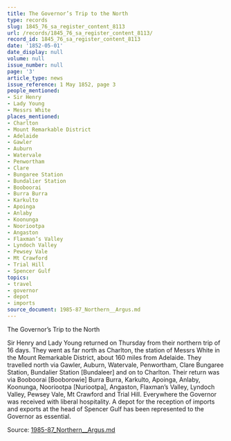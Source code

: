 ```yaml
---
title: The Governor’s Trip to the North
type: records
slug: 1845_76_sa_register_content_8113
url: /records/1845_76_sa_register_content_8113/
record_id: 1845_76_sa_register_content_8113
date: '1852-05-01'
date_display: null
volume: null
issue_number: null
page: '3'
article_type: news
issue_reference: 1 May 1852, page 3
people_mentioned:
- Sir Henry
- Lady Young
- Messrs White
places_mentioned:
- Charlton
- Mount Remarkable District
- Adelaide
- Gawler
- Auburn
- Watervale
- Penwortham
- Clare
- Bungaree Station
- Bundalier Station
- Booboorai
- Burra Burra
- Karkulto
- Apoinga
- Anlaby
- Koonunga
- Nooriootpa
- Angaston
- Flaxman’s Valley
- Lyndoch Valley
- Pewsey Vale
- Mt Crawford
- Trial Hill
- Spencer Gulf
topics:
- travel
- governor
- depot
- imports
source_document: 1985-87_Northern__Argus.md
---
```


The Governor’s Trip to the North

Sir Henry and Lady Young returned on Thursday from their northern trip of 16 days.  They went as far north as Charlton, the station of Messrs White in the Mount Remarkable District, about 160 miles from Adelaide.  They travelled north via Gawler, Auburn, Watervale, Penwortham, Clare Bungaree Station, Bundalier Station [Bundaleer] and on to Charlton.  Their return was via Booboorai [Booborowie] Burra Burra, Karkulto, Apoinga, Anlaby, Koonunga, Nooriootpa [Nuriootpa], Angaston, Flaxman’s Valley, Lyndoch Valley, Pewsey Vale, Mt Crawford and Trial Hill.  Everywhere the Governor was received with liberal hospitality.  A depot for the reception of imports and exports at the head of Spencer Gulf has been represented to the Governor as essential.

Source: [1985-87_Northern__Argus.md](/downloads/markdown/1985-87_Northern__Argus.md)
